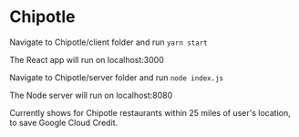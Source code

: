 # Chipotle

Navigate to Chipotle/client folder and run 
`yarn start`

The React app will run on localhost:3000

Navigate to Chipotle/server folder and run 
`node index.js`

The Node server will run on localhost:8080

Currently shows for Chipotle restaurants within 25 miles of user's location, to save Google Cloud Credit.
